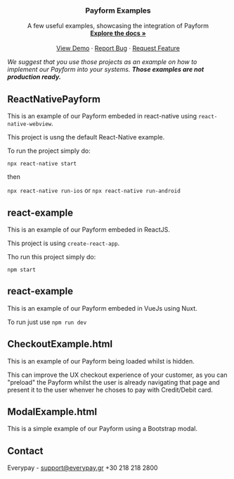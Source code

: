 <p align="center">

  <h3 align="center">Payform Examples</h3>

  <p align="center">
    A few useful examples, showcasing the integration of Payform
    <br />
    <a href="https://docs.everypay.gr/v2"><strong>Explore the docs »</strong></a>
    <br />
    <br />
    <a href="https://docs.everypay.gr/v2/accept-payments/payform-examples/">View Demo</a>
    ·
    <a href="https://github.com/everypay/payform-public/issues">Report Bug</a>
    ·
    <a href="https://github.com/everypay/payform-public/issues">Request Feature</a>
  </p>
</p>

*We suggest that you use those projects as an example on how to implement our Payform into your systems. **Those examples are not production ready.***

## ReactNativePayform

This is an example of our Payform embeded in react-native using ```react-native-webview```. 

This project is usng the default React-Native example.

To run the project simply do:

```npx react-native start```

then 

```npx react-native run-ios``` or ```npx react-native run-android```


## react-example

This is an example of our Payform embeded in ReactJS.

This project is using ```create-react-app```.

Tho run this project simply do: 

```npm start```

## react-example

This is an example of our Payform embeded in VueJs using Nuxt.

To run just use ```npm run dev```


## CheckoutExample.html

This is an example of our Payform being loaded whilst is hidden.

This can improve the UX checkout experience of your customer, as you can "preload" the Payform whilst the user is already navigating that page and present it to the user whenver he choses to pay with Credit/Debit card.

## ModalExample.html

This is a simple example of our Payform using a Bootstrap modal.

<!-- CONTACT -->
## Contact

Everypay - 
support@everypay.gr
+30 218 218 2800

